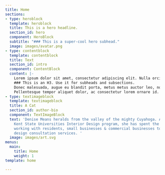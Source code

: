 ```yaml
---
title: Home
sections:
- type: heroblock
  template: heroblock
  title: This is a hero headline.
  section_id: hero
  component: HeroBlock
  subtitle: "### This is a super-cool hero subhead."
  image: images/avatar.png
- type: contentblock
  template: contentblock
  title: Text
  section_id: intro
  component: ContentBlock
  content: |-
    Lorem ipsum dolor sit amet, consectetur adipiscing elit. Nulla orci diam, elementum consectetur elit non, tempus varius leo. In ut bibendum mauris. Vestibulum mattis pharetra enim. Maecenas ornare vulputate nisi sed condimentum. Fusce sit amet cursus nunc. Vivamus malesuada posuere mollis. Aliquam facilisis neque eget ligula aliquam consequat.
    ### This is an H3. Use it for subheads and subsections.
    Donec malesuada, augue eu blandit porta, metus metus auctor leo, non dapibus felis odio non tortor. Mauris sem orci, tristique eget [this is an inline link](#) placerat non, eleifend tempor dolor. Quisque sed nisl elit. Praesent pulvinar id urna quis cursus. In hac habitasse platea dictumst. Mauris sed odio magna. Duis felis turpis, posuere at erat nec, condimentum luctus nibh. Nam leo ante, tempor ut tellus vel, lacinia aliquam velit. Mauris ut purus in nisl suscipit feugiat.
    Pellentesque tempor aliquet dolor, ac consectetur lorem ornare id. Vestibulum sit amet facilisis elit, sit amet rhoncus felis. Nunc rhoncus porttitor sollicitudin. Quisque eu leo metus. Curabitur gravida nibh eu
- type: textimageblock
  template: textimageblock
  title: A Cat
  section_id: author-bio
  component: TextImageBlock
  text: 'Denise Means heralds from the valley of the mighty Cuyahoga. A graduate of
    Kent State Universities Interior Design program, she has spent the past 30 years
    working with residents, small businesses & commercial businesses to provide high-quality
    design consultation services. '
  image: images/art.svg
menus:
  main:
    title: Home
    weight: 1
template: home

---
```

